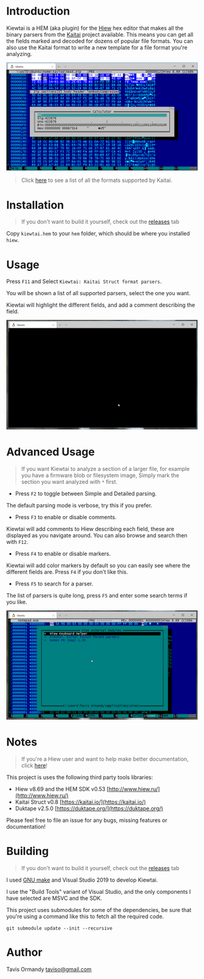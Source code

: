 # Introduction

Kiewtai is a HEM (aka plugin) for the [Hiew](http://www.hiew.ru/) hex editor
that makes all the binary parsers from the [Kaitai](https://kaitai.io/) project
available. This means you can get all the fields marked and decoded for dozens
of popular file formats. You can also use the Kaitai format to write a new
template for a file format you're analyzing.

![Screenshot](kiewtai.png)

> Click [here](https://formats.kaitai.io/) to see a list of all the formats
> supported by Kaitai.


# Installation

> If you don't want to build it yourself, check out the
> [releases](https://github.com/taviso/kiewtai/releases)  tab


Copy `kiewtai.hem` to your `hem` folder, which should be where you installed
`hiew`.

# Usage

Press `F11` and Select `Kiewtai: Kaitai Struct format parsers`.

You will be shown a list of all supported parsers, select the one you want.

Kiewtai will highlight the different fields, and add a comment describing the
field.

![Kiewtai JPEG Demo](kiewtai-jpg.gif)

# Advanced Usage

> If you want Kiewtai to analyze a section of a larger file, for example you
> have a firmware blob or filesystem image, Simply mark the section you want
> analyzed with `*` first.

 - Press `F2` to toggle between Simple and Detailed parsing.

The default parsing mode is verbose, try this if you prefer.

 - Press `F3` to enable or disable comments.

Kiewtai will add comments to Hiew describing each field, these are displayed as
you navigate around. You can also browse and search then with `F12`.

- Press `F4` to enable or disable markers.

Kiewtai will add color markers by default so you can easily see where the
different fields are. Press `F4` if you don't like this.

- Press `F5` to search for a parser.

The list of parsers is quite long, press `F5` and enter some search terms if
you  like.

![Kiewtai EXE Demo](kiewtai-exe.gif)

# Notes

> If you're a Hiew user and want to help make better documentation, click 
> [here](https://github.com/taviso/hiewdocs)!

This project is uses the following third party tools libraries:

- Hiew v8.69 and the HEM SDK v0.53 [http://www.hiew.ru/](http://www.hiew.ru/)
- Kaitai Struct  v0.8 [https://kaitai.io/](https://kaitai.io/)
- Duktape v2.5.0 [https://duktape.org/](https://duktape.org/)

Please feel free to file an issue for any bugs, missing features or documentation!

# Building

> If you don't want to build it yourself, check out the
> [releases](https://github.com/taviso/kiewtai/releases)  tab

I used [GNU make](http://gnuwin32.sourceforge.net/packages/make.htm) and Visual
Studio 2019 to develop Kiewtai.

I use the "Build Tools" variant of Visual Studio, and the only components I
have selected are MSVC and the SDK.

This project uses submodules for some of the dependencies, be sure that you're
using a command like this to fetch all the required code.

```
git submodule update --init --recursive

```

# Author

Tavis Ormandy <taviso@gmail.com>
